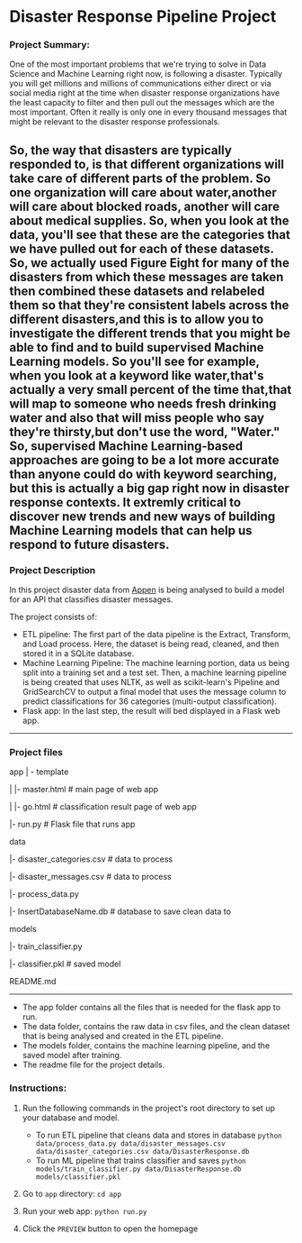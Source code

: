 # Disaster Response Pipeline Project
### Project Summary:
One of the most important problems that we're trying to solve in Data Science and Machine Learning right now, is following a disaster.
Typically you will get millions and millions of communications either direct or via social media right at the time
when disaster response organizations have the least capacity to filter and then pull out the messages which are the most important.
Often it really is only one in every thousand messages that might be relevant to the disaster response professionals.

So, the way that disasters are typically responded to, is that different organizations will take care of different parts of the problem.
So one organization will care about water,another will care about blocked roads, another will care about medical supplies.
So, when you look at the data, you'll see that these are the categories that we have pulled out for each of these datasets.
So, we actually used Figure Eight for many of the disasters from which these messages are taken then combined these datasets and relabeled them so that
they're consistent labels across the different disasters,and this is to allow you to investigate the different trends that you
might be able to find and to build supervised Machine Learning models.
So you'll see for example, when you look at a keyword like water,that's actually a very small percent of the time that,that will map to someone who needs
fresh drinking water and also that will miss people who say they're thirsty,but don't use the word, "Water."
So, supervised Machine Learning-based approaches are going to be a lot more accurate than anyone could do with keyword searching,
but this is actually a big gap right now in disaster response contexts. It extremly critical to discover new trends and new ways of building
Machine Learning models that can help us respond to future disasters.
------------
### Project Description
In this project disaster data from [Appen](https://appen.com/) is being analysed to build a model for an API that classifies disaster messages.

The project consists of:
- ETL pipeline: The first part of the data pipeline is the Extract, Transform, and Load process. Here, the dataset is being read, cleaned, and then stored it in a SQLite database.
- Machine Learning Pipeline: The machine learning portion, data us being split into a training set and a test set. Then, a machine learning pipeline is being created that uses NLTK, as well as scikit-learn's Pipeline and GridSearchCV to output a final model that uses the message column to predict classifications for 36 categories (multi-output classification).
- Flask app: In the last step, the result will bed displayed in a Flask web app.

------------
### Project files

app
| - template

| |- master.html # main page of web app

| |- go.html # classification result page of web app

|- run.py # Flask file that runs app

data

|- disaster_categories.csv # data to process

|- disaster_messages.csv # data to process

|- process_data.py

|- InsertDatabaseName.db # database to save clean data to

models

|- train_classifier.py

|- classifier.pkl # saved model

README.md

------------
- The app folder contains all the files that is needed for the flask app to run.
- The data folder, contains the raw data in csv files, and the clean dataset that is being analysed and created in the ETL pipeline.
- The models folder, contains the machine learning pipeline, and the saved model after training.
- The readme file for the project details.


### Instructions:
1. Run the following commands in the project's root directory to set up your database and model.

    - To run ETL pipeline that cleans data and stores in database
        `python data/process_data.py data/disaster_messages.csv data/disaster_categories.csv data/DisasterResponse.db`
    - To run ML pipeline that trains classifier and saves
        `python models/train_classifier.py data/DisasterResponse.db models/classifier.pkl`

2. Go to `app` directory: `cd app`

3. Run your web app: `python run.py`

4. Click the `PREVIEW` button to open the homepage
